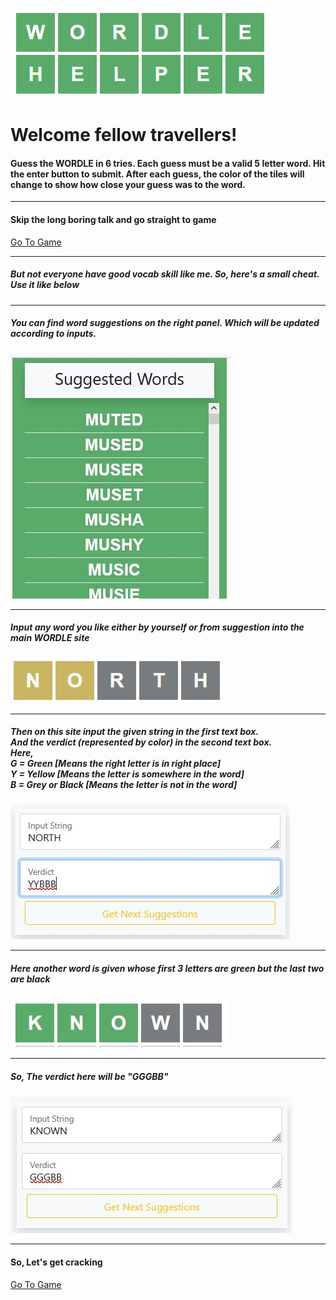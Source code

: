 <img src="public/images/banner.jpg"> <br/>
<h1>Welcome fellow travellers!</h1>
    <h4>Guess the WORDLE in 6 tries. Each guess must be a valid 5 letter word. Hit the enter button to submit. After each guess, the color of the tiles will change to show how close your guess was to the word.</h4>
    <hr>
    <h4>
        Skip the long boring talk and go straight to game
    </h4>
    <a href="game.html" class="btn btn-lg btn-warning">Go To Game</a>
    <hr>
    <h5 style="text-align: left">
        But not everyone have good vocab skill like me. So, here's a small cheat. Use it like below
    </h5>
    <hr>
    <h5 style="text-align: left">You can find word suggestions on the right panel. Which will be updated according to inputs.</h5>
    <img src="public/images/images5.JPG"> <br/>
    <hr>
    <h5 style="text-align: left">Input any word you like either by yourself or from suggestion into the main WORDLE site</h5>
    <img src="public/images/images3.JPG"> <br/>
    <hr>
    <h5 style="text-align: left">
        Then on this site input the given string in the first text box. <br/>
        And the verdict (represented by color) in the second text box. <br/>
        Here, <br/>
        G = Green [Means the right letter is in right place] <br/>
        Y = Yellow [Means the letter is somewhere in the word] <br/>
        B = Grey or Black [Means the letter is not in the word]
    </h5>
    <img src="public/images/images4.JPG"><br/>
    <hr>
    <h5 style="text-align: left">
        Here another word is given whose first 3 letters are green but the last two are black
    </h5>
    <img src="public/images/image1.JPG"><br/>
    <hr>
    <h5 style="text-align: left">
        So, The verdict here will be "GGGBB"
    </h5>
    <img src="public/images/images2.JPG"><br/>
    <hr>
    <h4>So, Let's get cracking</h4>
    <a href="game.html" class="btn btn-lg btn-warning">Go To Game</a>